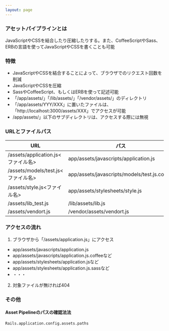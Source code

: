 ```yaml
---
layout: page
---
```

### アセットパイプラインとは
JavaScriptやCSSを結合したり圧縮したりする。また、CoffeeScriptやSass、ERBの言語を使ってJavaScriptやCSSを書くことも可能

### 特徴
* JavaScriptやCSSを結合することによって、ブラウザでのリクエスト回数を削減
* JavaScriptやCSSを圧縮
* SassやCoffeeScript、もしくはERBを使って記述可能
* 「/app/assets/」「/lib/assets/」「/vendor/assets/」のディレクトリ
* 「/app/assets/YYY/XXX」に置いたファイルは、「http://localhost:3000/assets/XXX」でアクセスが可能
* /app/assets/」以下のサブディレクトリは、アクセスする際には無視

### URLとファイルパス

|URL                           | パス
|----------------------------- | --------------------------------------------
|/assets/application.js<ファイル名> | app/assets/javascripts/application.js
|/assets/models/test.js<ファイル名> | app/assets/javascripts/models/test.js.coffee
|/assets/style.js<ファイル名>       | app/assets/stylesheets/style.js
|/assets/lib_test.js           | /lib/assets/lib.js
|/assets/vendort.js            | /vendor/assets/vendort.js

### アクセスの流れ
1. ブラウザから「/assets/application.js」にアクセス

* app/assets/javascripts/application.js
* app/assets/javascripts/application.js.coffeeなど
* app/assets/stylesheets/application.jsなど
* app/assets/stylesheets/application.js.sassなど
* ・・・

2. 対象ファイルが無ければ404

### その他
#### Asset Pipelineのパスの確認法法
    Rails.application.config.assets.paths